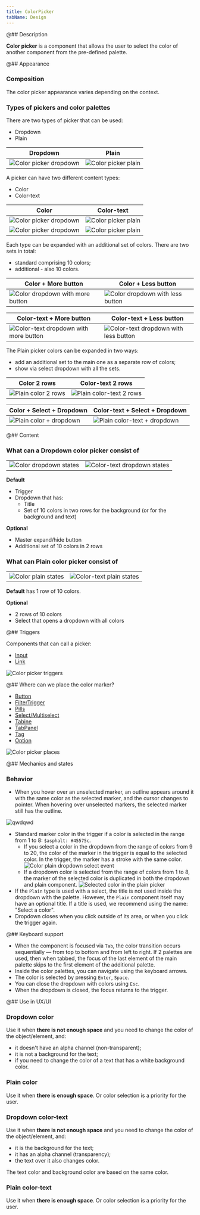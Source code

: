 ```yaml
---
title: ColorPicker
tabName: Design
---
```


@## Description

**Color picker** is a component that allows the user to select the color of another component from the pre-defined palette.

@## Appearance

### Composition

The color picker appearance varies depending on the context.

### Types of pickers and color palettes

There are two types of picker that can be used:

- Dropdown
- Plain

| Dropdown                                              | Plain                                           |
| ----------------------------------------------------- | ----------------------------------------------- |
| ![Color picker dropdown](static/cp-type-dropdown.png) | ![Color picker plain](static/cp-type-plain.png) |

A picker can have two different content types:

- Color
- Color-text

| Color                                                 | Color-text                                            |
| ----------------------------------------------------- | ----------------------------------------------------- |
| ![Color picker dropdown](static/cp-type-dropdown.png) | ![Color picker plain](static/cp-type-dropdown-ct.png) |
| ![Color picker dropdown](static/cp-type-plain.png)    | ![Color picker plain](static/cp-type-plain-ct.png)    |

Each type can be expanded with an additional set of colors. There are two sets in total:

- standard comprising 10 colors;
- additional - also 10 colors.

| Color + More button                                                | Color + Less button                                                |
| ------------------------------------------------------------------ | ------------------------------------------------------------------ |
| ![Color dropdown with more button](static/cp-type-dropdown+bm.png) | ![Color dropdown with less button](static/cp-type-dropdown+bl.png) |

| Color-text + More button                                                   | Color-text + Less button                                                   |
| -------------------------------------------------------------------------- | -------------------------------------------------------------------------- |
| ![Color-text dropdown with more button](static/cp-type-dropdown-ct+bm.png) | ![Color-text dropdown with less button](static/cp-type-dropdown-ct+bl.png) |

The Plain picker colors can be expanded in two ways:

- add an additional set to the main one as a separate row of colors;
- show via select dropdown with all the sets.

| Color 2 rows                                          | Color-text 2 rows                                           |
| ----------------------------------------------------- | ----------------------------------------------------------- |
| ![Plain color 2 rows](static/cp-type-plain-ext-c.png) | ![Plain color-text 2 rows](static/cp-type-plain-ext-ct.png) |

| Color + Select + Dropdown                                | Color-text + Select + Dropdown                                 |
| -------------------------------------------------------- | -------------------------------------------------------------- |
| ![Plain color + dropdown](static/cp-type-plain+dd-c.png) | ![Plain color-text + dropdown](static/cp-type-plain+dd-ct.png) |

@## Content

### What can a Dropdown color picker consist of

|                                                                |                                                                      |
| -------------------------------------------------------------- | -------------------------------------------------------------------- |
| ![Color dropdown states](static/cp-type-dropdown-c-states.png) | ![Color-text dropdown states](static/cp-type-dropdown-ct-states.png) |

**Default**

- Trigger
- Dropdown that has:
  - Title
  - Set of 10 colors in two rows for the background (or for the background and text)

**Optional**

- Master expand/hide button
- Additional set of 10 colors in 2 rows

### What can Plain color picker consist of

|                                                          |                                                                |
| -------------------------------------------------------- | -------------------------------------------------------------- |
| ![Color plain states](static/cp-type-plain-c-states.png) | ![Color-text plain states](static/cp-type-plain-ct-states.png) |

**Default** has 1 row of 10 colors.

**Optional**

- 2 rows of 10 colors
- Select that opens a dropdown with all colors

@## Triggers

Components that can call a picker:

- [Input](https://i.semrush.com/components/input/)
- [Link](https://i.semrush.com/components/link/)

![Color picker triggers](static/cp-triggers.png)

@## Where can we place the color marker?

- [Button](https://i.semrush.com/components/button/)
- [FilterTrigger](https://i.semrush.com/components/filter-trigger/)
- [Pills](https://i.semrush.com/components/pills/)
- [Select/Multiselect](https://i.semrush.com/components/select/)
- [Tabine](https://i.semrush.com/components/tab-line/)
- [TabPanel](https://i.semrush.com/components/tab-panel/)
- [Tag](https://i.semrush.com/components/tag/)
- [Option](/components/dropdown-menu/#a66af9/)

![Color picker places](static/cp-places.png)

@## Mechanics and states

### Behavior

- When you hover over an unselected marker, an outline appears around it with the same color as the selected marker, and the cursor changes to pointer. When hovering over unselected markers, the selected marker still has the outline.

![qwdqwd](static/cp-plaint+dd-trigger.png)

- Standard marker color in the trigger if a color is selected in the range from 1 to 8: `$asphalt: #45575c`.
  - If you select a color in the dropdown from the range of colors from 9 to 20, the color of the marker in the trigger is equal to the selected color. In the trigger, the marker has a stroke with the same color.
    ![Color plain dropdown select event](static/cp-plain-select-e.png)
  - If a dropdown color is selected from the range of colors from 1 to 8, the marker of the selected color is duplicated in both the dropdown and plain component.
    ![Selected color in the plain picker](static/cp-plain-select-states.png)
- If the `Plain` type is used with a select, the title is not used inside the dropdown with the palette. However, the `Plain` component itself may have an optional title. If a title is used, we recommend using the name: "Select a color".
- Dropdown closes when you click outside of its area, or when you click the trigger again.

@## Keyboard support

- When the component is focused via `Tab`, the color transition occurs sequentially — from top to bottom and from left to right. If 2 palettes are used, then when tabbed, the focus of the last element of the main palette skips to the first element of the additional palette.
- Inside the color palettes, you can navigate using the keyboard arrows.
- The color is selected by pressing `Enter`, `Space`.
- You can close the dropdown with colors using `Esc`.
- When the dropdown is closed, the focus returns to the trigger.

@## Use in UX/UI

### Dropdown color

Use it when **there is not enough space** and you need to change the color of the object/element, and:

- it doesn't have an alpha channel (non-transparent);
- it is not a background for the text;
- if you need to change the color of a text that has a white background color.

### Plain color

Use it when **there is enough space**. Or color selection is a priority for the user.

### Dropdown color-text

Use it when **there is not enough space** and you need to change the color of the object/element, and:

- it is the background for the text;
- it has an alpha channel (transparency);
- the text over it also changes color.

The text color and background color are based on the same color.

### Plain color-text

Use it when **there is enough space**. Or color selection is a priority for the user.
